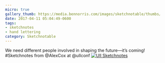 ```yaml
---
micro: true
gallery_thumb: https://media.bennorris.com/images/sketchnotable/thumbs/ull-2017-sketchnotes-13.jpg
date: 2017-04-11 05:04:49-0600
tags:
- sketchnotes
- hand lettering
category: Sketchnotable
---
```


We need different people involved in shaping the future—it’s coming! #Sketchnotes from @AlexCox at @ullconf [![Ull Sketchnotes](https://media.bennorris.com/images/sketchnotable/ull-2017/ull-2017-sketchnotes-13.jpg)](https://media.bennorris.com/images/sketchnotable/ull-2017/ull-2017-sketchnotes-13.jpg)